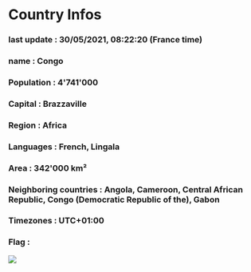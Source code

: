 # Country  Infos
### last update : 30/05/2021, 08:22:20 (France time)

### name : Congo
### Population : 4'741'000
### Capital : Brazzaville
### Region : Africa
### Languages : French, Lingala
### Area : 342'000 km²
### Neighboring countries : Angola, Cameroon, Central African Republic, Congo (Democratic Republic of the), Gabon
### Timezones : UTC+01:00

### Flag :
![](https://restcountries.eu/data/cog.svg)